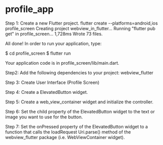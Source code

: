 # profile_app
Step 1: Create a new Flutter project.
 flutter create --platforms=android,ios profile_screen
Creating project webview_in_flutter...
Running "flutter pub get" in profile_screen...               1,728ms
Wrote 73 files.

All done!
In order to run your application, type:

  $ cd profile_screen
  $ flutter run

Your application code is in profile_screen/lib/main.dart.

Step2: Add the following dependencies to your project:
  webview_flutter

Step 3: Create User Interface (Profile Screen)

Step 4: Create a ElevatedButton widget.

Step 5: Create a web_view_container widget and initialize the controller.

Step 6: Set the child property of the ElevatedButton widget to the text or image you want to use for the button.

Step 7: Set the onPressed property of the ElevatedButton widget to a function that calls the loadRequest Uri.parse() method of the webview_flutter package (i.e. WebViewContainer widget).
